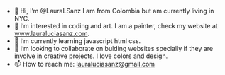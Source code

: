 - 👋 Hi, I’m @LauraLSanz I am from Colombia but am currently living in NYC.
- 👀 I’m interested in coding and art. I am a painter, check my website at www.lauraluciasanz.com.
- 🌱 I’m currently learning javascript html css. 
- 💞️ I’m looking to collaborate on bulding websites specially if they are involve in creative projects. I love colors and design.
- 📫 How to reach me: lauraluciasanz@gmail.com

<!---
LauraLSanz/LauraLSanz is a ✨ special ✨ repository because its `README.md` (this file) appears on your GitHub profile.
You can click the Preview link to take a look at your changes.
--->
